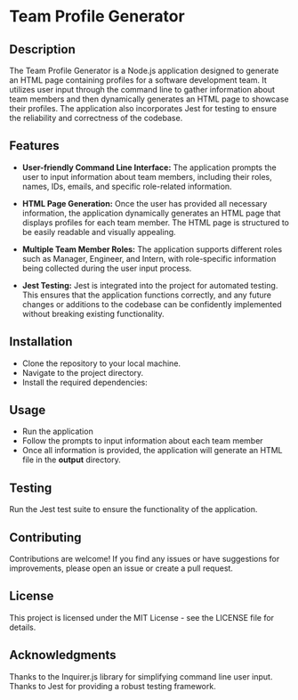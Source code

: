 # Team Profile Generator

## Description

The Team Profile Generator is a Node.js application designed to generate an HTML page containing profiles for a software development team. It utilizes user input through the command line to gather information about team members and then dynamically generates an HTML page to showcase their profiles. The application also incorporates Jest for testing to ensure the reliability and correctness of the codebase.

## Features

- **User-friendly Command Line Interface:** The application prompts the user to input information about team members, including their roles, names, IDs, emails, and specific role-related information.

- **HTML Page Generation:** Once the user has provided all necessary information, the application dynamically generates an HTML page that displays profiles for each team member. The HTML page is structured to be easily readable and visually appealing.
- **Multiple Team Member Roles:** The application supports different roles such as Manager, Engineer, and Intern, with role-specific information being collected during the user input process.
- **Jest Testing:** Jest is integrated into the project for automated testing. This ensures that the application functions correctly, and any future changes or additions to the codebase can be confidently implemented without breaking existing functionality.

## Installation

- Clone the repository to your local machine.
- Navigate to the project directory.
- Install the required dependencies:

## Usage

- Run the application
- Follow the prompts to input information about each team member
- Once all information is provided, the application will generate an HTML file in the **output** directory.

## Testing

Run the Jest test suite to ensure the functionality of the application.

## Contributing

Contributions are welcome! If you find any issues or have suggestions for improvements, please open an issue or create a pull request.

## License

This project is licensed under the MIT License - see the LICENSE file for details.

## Acknowledgments

Thanks to the Inquirer.js library for simplifying command line user input.
Thanks to Jest for providing a robust testing framework.
